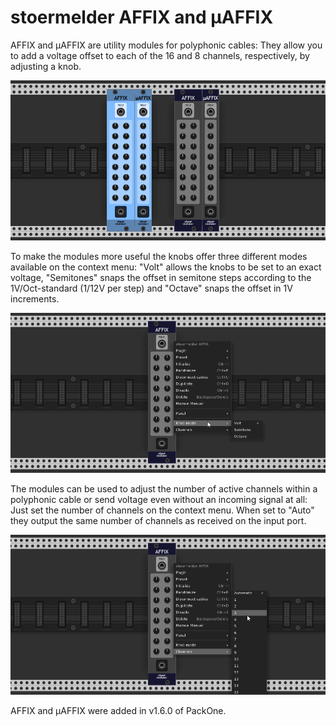 # stoermelder AFFIX and µAFFIX

AFFIX and µAFFIX are utility modules for polyphonic cables: They allow you to add a voltage offset to each of the 16 and 8 channels, respectively, by adjusting a knob.

![AFFIX intro](./Affix-intro.png)

To make the modules more useful the knobs offer three different modes available on the context menu: "Volt" allows the knobs to be set to an exact voltage, "Semitones" snaps the offset in semitone steps according to the 1V/Oct-standard (1/12V per step) and "Octave" snaps the offset in 1V increments.

![AFFIX modes](./Affix-modes.png)

The modules can be used to adjust the number of active channels within a polyphonic cable or send voltage even without an incoming signal at all: Just set the number of channels on the context menu. When set to "Auto" they output the same number of channels as received on the input port.

![AFFIX channels](./Affix-channels.png)

AFFIX and µAFFIX were added in v1.6.0 of PackOne.